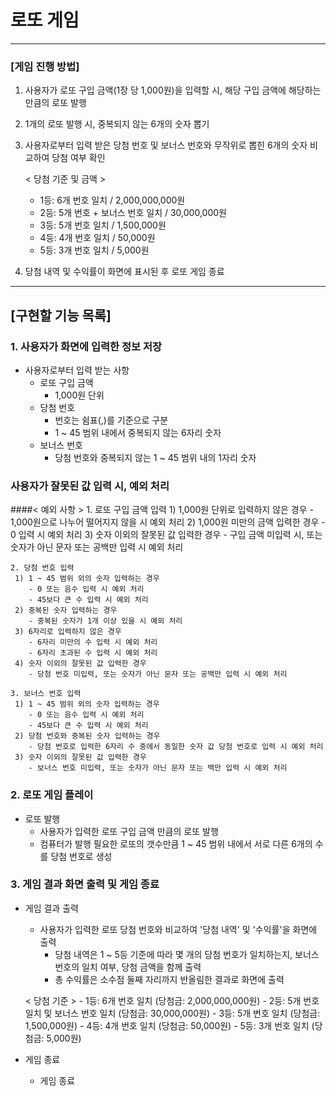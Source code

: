 # 로또 게임
---

### [게임 진행 방법]
1. 사용자가 로또 구입 금액(1장 당 1,000원)을 입력할 시, 해당 구입 금액에 해당하는 만큼의 로또 발행
2. 1개의 로또 발행 시, 중복되지 않는 6개의 숫자 뽑기 
3. 사용자로부터 입력 받은 당첨 번호 및 보너스 번호와 무작위로 뽑힌 6개의 숫자 비교하여 당첨 여부 확인    
   
    < 당첨 기준 및 금액 >
    - 1등: 6개 번호 일치 / 2,000,000,000원
    - 2등: 5개 번호 + 보너스 번호 일치 / 30,000,000원
    - 3등: 5개 번호 일치 / 1,500,000원
    - 4등: 4개 번호 일치 / 50,000원
    - 5등: 3개 번호 일치 / 5,000원
    
4. 당첨 내역 및 수익률이 화면에 표시된 후 로또 게임 종료 

---

## [구현할 기능 목록]
### 1. 사용자가 화면에 입력한 정보 저장
* 사용자로부터 입력 받는 사항
    - 로또 구입 금액
      + 1,000원 단위
    - 당첨 번호
      + 번호는 쉼표(,)를 기준으로 구분 
      + 1 ~ 45 범위 내에서 중복되지 않는 6자리 숫자 
    - 보너스 번호
      + 당첨 번호와 중복되지 않는 1 ~ 45 범위 내의 1자리 숫자

    
### 사용자가 잘못된 값 입력 시, 예외 처리
####< 예외 사항 >
    1. 로또 구입 금액 입력 
     1) 1,000원 단위로 입력하지 않은 경우
        - 1,000원으로 나누어 떨어지지 않을 시 예외 처리
     2) 1,000원 미만의 금액 입력한 경우
        - 0 입력 시 예외 처리
     3) 숫자 이외의 잘못된 값 입력한 경우
        - 구입 금액 미입력 시, 또는 숫자가 아닌 문자 또는 공백만 입력 시 예외 처리

    2. 당첨 번호 입력 
     1) 1 ~ 45 범위 외의 숫자 입력하는 경우
        - 0 또는 음수 입력 시 예외 처리
        - 45보다 큰 수 입력 시 예외 처리
     2) 중복된 숫자 입력하는 경우
        - 중복된 숫자가 1개 이상 있을 시 예외 처리
     3) 6자리로 입력하지 않은 경우
        - 6자리 미만의 수 입력 시 예외 처리 
        - 6자리 초과된 수 입력 시 예외 처리
     4) 숫자 이외의 잘못된 값 입력한 경우
        - 당첨 번호 미입력, 또는 숫자가 아닌 문자 또는 공백만 입력 시 예외 처리

    3. 보너스 번호 입력 
     1) 1 ~ 45 범위 외의 숫자 입력하는 경우
        - 0 또는 음수 입력 시 예외 처리
        - 45보다 큰 수 입력 시 예외 처리
     2) 당첨 번호와 중복된 숫자 입력하는 경우 
        - 당첨 번호로 입력한 6자리 수 중에서 동일한 숫자 값 당첨 번호로 입력 시 예외 처리 
     3) 숫자 이외의 잘못된 값 입력한 경우
        - 보너스 번호 미입력, 또는 숫자가 아닌 문자 또는 백만 입력 시 예외 처리
 

### 2. 로또 게임 플레이
* 로또 발행
    - 사용자가 입력한 로또 구입 금액 만큼의 로또 발행
    - 컴퓨터가 발행 필요한 로또의 갯수만큼 1 ~ 45 범위 내에서 서로 다른 6개의 수를 당첨 번호로 생성
    

### 3. 게임 결과 화면 출력 및 게임 종료 
* 게임 결과 출력
    - 사용자가 입력한 로또 당첨 번호와 비교하여 '당첨 내역' 및 '수익률'을 화면에 출력
        + 당첨 내역은 1 ~ 5등 기준에 따라 몇 개의 당첨 번호가 일치하는지, 보너스 번호의 일치 여부, 당첨 금액을 함께 출력
        + 총 수익률은 소수점 둘째 자리까지 반올림한 결과로 화면에 출력
    
    
    < 당첨 기준 >
        - 1등: 6개 번호 일치 (당첨금: 2,000,000,000원)
        - 2등: 5개 번호 일치 및 보너스 번호 일치 (당첨금: 30,000,000원)
        - 3등: 5개 번호 일치 (당첨금: 1,500,000원)
        - 4등: 4개 번호 일치 (당첨금: 50,000원)
        - 5등: 3개 번호 일치 (당첨금: 5,000원)

* 게임 종료
    - 게임 종료
